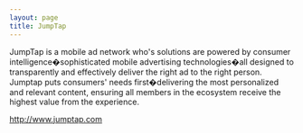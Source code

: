 ```yaml
---
layout: page
title: JumpTap
---
```


JumpTap is a mobile ad network who's solutions are powered by consumer intelligence�sophisticated mobile advertising technologies�all designed to transparently and effectively deliver the right ad to the right person. Jumptap puts consumers' needs first�delivering the most personalized and relevant content, ensuring all members in the ecosystem receive the highest value from the experience.

http://www.jumptap.com

